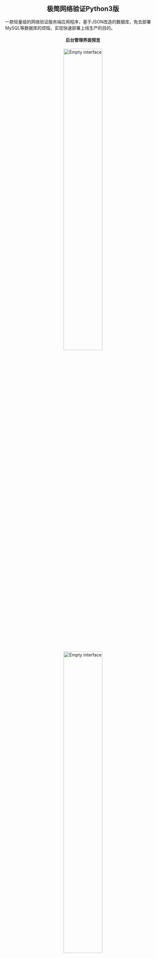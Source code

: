 <h2 align="center">极简网络验证Python3版</h2>
<p>一款轻量级的网络验证服务端应用程序，基于JSON改造的数据库，免去部署MySQL等数据库的烦恼，实现快速部署上线生产的目的。</p>
<h4 align="center">后台管理界面预览</h4>
<p align="center">
<img src="https://myimages.25531.com/20220915/iShot_2022-09-15_13.22.42.png" width="50%" height="50%" alt="Empty interface" />
<img src="https://myimages.25531.com/20220915/iShot_2022-09-15_13.23.11.png" width="50%" height="50%" alt="Empty interface" />
</p>

## 简介

之前网上乱转看到一篇文章在介绍Sanic这款Python3的Web应用框架，看着介绍挺不错，就有了大家现在看到的这款我用来练手作品。

如要直接外网访问将.env配置文件中HOST改为`0.0.0.0`利用Sanic自带服务端用于生产环境(Sanic框架官方允许这样做)，但是不建议这样做，强烈建议使用Nginx反向代理。

这款网络验证要优化的地方还是很多的，后续我会对该项目慢慢进行升级优化。

使用前务必阅读.env配置文件中的相关参数说明。

## 后续优化准备规划`删除线代表已完成`

- ~~验证相关类接口加密返回数据~~
- ~~登陆验证接口安全认证~~
- ~~后台管理在增加一些常用功能~~
- ~~增加使用DEMO~~

## 接口文档

#### 机器码注册
```
curl --request POST \
  --url http://domain:8081/reg \
  --data '{
	"machineCode": "12345abcde"
}'
```

#### 机器码验证
##### `2022-09-28`更新增加`接口签名认证`，POST需带上`header`协议头并增加`2`个参数，详细参考/demo/python3/demo.py代码。
```
curl --request POST \
  --url http://domain:8081/login \
  --header 'sign: 7272d8673cc676d594cda7aea94ca84f' \
  --header 'timestamp: 1664210885' \
  --data '{
	"machineCode": "12345abcde"
}'
```


#### 机器码充值
```
curl --request POST \
  --url http://domain:8081/recharge \
  --data '{
    "machineCode": "12345abcde",
    "card_number": "20220915RWLLG",
    "card_password": "OGPVQZSV"
}'
```

#### 后台管理(默认账号：`admin` 默认密码：`admin888`)
[http://domain:8081/admin/login](http://domain:8081/admin/login)

## 开发环境

1. macOS `12.6` / Ubuntu Desktop `22.04`
2. Python `3.9.14`
3. VS Code `1.71.2` / PyCharm `2022.2.2`
4. Sanic `22.6.2`

## 文件说明
```
├── .env                        应用配置文件
├── app.py                      Web路由相关
├── db.json                     JSON数据库文件
├── error.log                   错误日志
├── requirements.txt            依赖组件库
├── templates                   静态模版目录
│   ├── base.html               后台管理UI头文件
│   ├── card_info.html          充值卡管理
│   ├── login.html              管路员登录
│   ├── static                  第三方js库目录
│   └── user_info.html          机器码管理
├── Dockerfile                  docker Dockerfile文件
├── aes_model.py                AEC加解密类
└── verification_model.py       网络验证核心库类
```

## 安装&运行

### 本地克隆运行方式(Python≥3.7)
- clone the repo
- cd into the repo directory
- mkdir venv
- virtualenv venv
- source venv/bin/activate
- chmod -R a+rwX venv
- pip3 install -r requirements.txt -i https://mirrors.aliyun.com/pypi/simple/
- python3 app.py

### docker运行方式
```
git clone https://github.com/jiayouzl/python_web_auth.git
# docker怎么安装？百度或谷歌吧~

cd python_web_auth

# 编译镜像
docker build -t wlyz:v1 .

# 运行镜像(~/python3/docker_volumes/wlyz_data改为你自己的路径)
# 1.把[database]目录下的[db.json]文件先拷贝至[~/python3/docker_volumes/wlyz_data]目录下。
# 2.把根目录下的[.env]文件先拷贝至[~/python3/docker_volumes]目录下。
docker run --name wlyz -p 8081:8081 -itd -v ~/python3/docker_volumes/wlyz_data:/app/database:rw -v ~/python3/docker_volumes/.env:/app/.env:rw --restart=always wlyz:v1

# 测试访问(这个内网IP是我自己的，可能与你的不同，自行查找自己的内网IP地址)
http://192.168.5.100:8081
```

## 更新记录
`2022-10-02`
1. 增加后台充值卡批量复制导出功能。
<img src="https://myimages.25531.com/20221002/iShot_2022-10-02_15.11.28.png" style="zoom:20%;" />

`2022-09-29`
1. 增加认证接口签名加密认证。
2. 增加认证接口结果加密返回，杜绝结果本地重写规则破解方式。

`2022-09-25`
1. 增加Python3的DEMO。`/demo/python3/demo.py`
2. 其他语言DEMO后续新增，也可参考`curl`样板进行自行修改。

`2022-09-22`
1. 增加`Dockerfile`，我都写好了，直接编译镜像即能以`docker`方式运行。

## 交流群组
### 进QQ群验证问答
```
问：这是什么？
答：网络验证
```

## License

